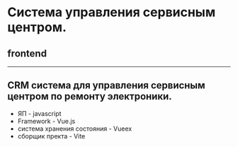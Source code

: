 # Система управления сервисным центром.
## frontend
---
CRM система для управления сервисным центром по ремонту электроники.
---
- ЯП - javascript
- Framework - Vue.js
- система хранения состояния - Vueex
- сборщик пректа - Vite
